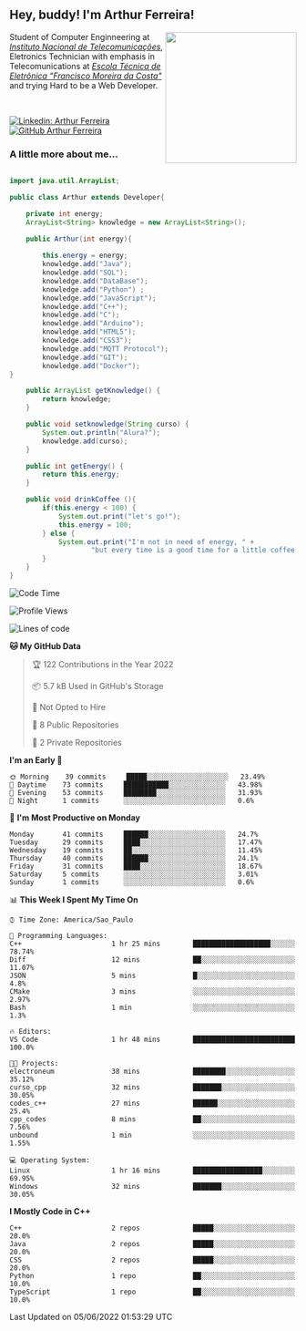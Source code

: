 <h2> Hey, buddy! I'm Arthur Ferreira!</h2>
<img align='right' src="https://media.giphy.com/media/ule4vhcY1xEKQ/giphy.gif" width="230">
<p>Student of Computer Enginneering at  <em><a href="https://inatel.br/home/" target="_blank">Instituto Nacional de Telecomunicações</a></em>, Eletronics Technician with emphasis in Telecomunications at <em><a href="https://www.etefmc.com.br" target="_blank">Escola Técnica de Eletrônica "Francisco Moreira da Costa"</a></em> and trying Hard to be a Web Developer.
</p></br>

[![Linkedin: Arthur Ferreira](https://img.shields.io/badge/-Arthur%20Ferreira%20Silva-blue?style=flat-square&logo=Linkedin&logoColor=white&link=https://www.linkedin.com/in/ArthurFerreiraSilva/)]( www.linkedin.com/in/ArthurFerreiraSilva)
[![GitHub Arthur Ferreira](https://img.shields.io/github/followers/arthur-ngdi?label=follow&style=social)](https://github.com/arthur-ngdi)


### A little more about me...  

``` Java

import java.util.ArrayList;

public class Arthur extends Developer{

    private int energy;
    ArrayList<String> knowledge = new ArrayList<String>();

    public Arthur(int energy){
        
        this.energy = energy;
        knowledge.add("Java");
        knowledge.add("SQL");
        knowledge.add("DataBase");
        knowledge.add("Python") ;
        knowledge.add("JavaScript");
        knowledge.add("C++");
        knowledge.add("C");
        knowledge.add("Arduino");
        knowledge.add("HTML5");
        knowledge.add("CSS3");
        knowledge.add("MQTT Protocol");
        knowledge.add("GIT");
        knowledge.add("Docker");
}

    public ArrayList getKnowledge() {
        return knowledge;
    }

    public void setknowledge(String curso) {
        System.out.println("Alura?");
        knowledge.add(curso);
    }

    public int getEnergy() {
        return this.energy;
    }

    public void drinkCoffee (){
        if(this.energy < 100) {
            System.out.print("let's go!");
            this.energy = 100;
        } else {
            System.out.print("I'm not in need of energy, " +
                    "but every time is a good time for a little coffee!");
        }
    }
}

```
<!--START_SECTION:waka-->
![Code Time](http://img.shields.io/badge/Code%20Time-63%20hrs%2059%20mins-blue)

![Profile Views](http://img.shields.io/badge/Profile%20Views-0-blue)

![Lines of code](https://img.shields.io/badge/From%20Hello%20World%20I%27ve%20Written-19%20Thousand%20lines%20of%20code-blue)

**🐱 My GitHub Data** 

> 🏆 122 Contributions in the Year 2022
 > 
> 📦 5.7 kB Used in GitHub's Storage 
 > 
> 🚫 Not Opted to Hire
 > 
> 📜 8 Public Repositories 
 > 
> 🔑 2 Private Repositories  
 > 
**I'm an Early 🐤** 

```text
🌞 Morning    39 commits     █████░░░░░░░░░░░░░░░░░░░░   23.49% 
🌆 Daytime    73 commits     ███████████░░░░░░░░░░░░░░   43.98% 
🌃 Evening    53 commits     ████████░░░░░░░░░░░░░░░░░   31.93% 
🌙 Night      1 commits      ░░░░░░░░░░░░░░░░░░░░░░░░░   0.6%

```
📅 **I'm Most Productive on Monday** 

```text
Monday       41 commits     ██████░░░░░░░░░░░░░░░░░░░   24.7% 
Tuesday      29 commits     ████░░░░░░░░░░░░░░░░░░░░░   17.47% 
Wednesday    19 commits     ██░░░░░░░░░░░░░░░░░░░░░░░   11.45% 
Thursday     40 commits     ██████░░░░░░░░░░░░░░░░░░░   24.1% 
Friday       31 commits     ████░░░░░░░░░░░░░░░░░░░░░   18.67% 
Saturday     5 commits      ░░░░░░░░░░░░░░░░░░░░░░░░░   3.01% 
Sunday       1 commits      ░░░░░░░░░░░░░░░░░░░░░░░░░   0.6%

```


📊 **This Week I Spent My Time On** 

```text
⌚︎ Time Zone: America/Sao_Paulo

💬 Programming Languages: 
C++                      1 hr 25 mins        ███████████████████░░░░░░   78.74% 
Diff                     12 mins             ██░░░░░░░░░░░░░░░░░░░░░░░   11.07% 
JSON                     5 mins              █░░░░░░░░░░░░░░░░░░░░░░░░   4.8% 
CMake                    3 mins              ░░░░░░░░░░░░░░░░░░░░░░░░░   2.97% 
Bash                     1 min               ░░░░░░░░░░░░░░░░░░░░░░░░░   1.3%

🔥 Editors: 
VS Code                  1 hr 48 mins        █████████████████████████   100.0%

🐱‍💻 Projects: 
electroneum              38 mins             ████████░░░░░░░░░░░░░░░░░   35.12% 
curso_cpp                32 mins             ███████░░░░░░░░░░░░░░░░░░   30.05% 
codes_c++                27 mins             ██████░░░░░░░░░░░░░░░░░░░   25.4% 
cpp_codes                8 mins              ██░░░░░░░░░░░░░░░░░░░░░░░   7.56% 
unbound                  1 min               ░░░░░░░░░░░░░░░░░░░░░░░░░   1.55%

💻 Operating System: 
Linux                    1 hr 16 mins        █████████████████░░░░░░░░   69.95% 
Windows                  32 mins             ███████░░░░░░░░░░░░░░░░░░   30.05%

```

**I Mostly Code in C++** 

```text
C++                      2 repos             █████░░░░░░░░░░░░░░░░░░░░   20.0% 
Java                     2 repos             █████░░░░░░░░░░░░░░░░░░░░   20.0% 
CSS                      2 repos             █████░░░░░░░░░░░░░░░░░░░░   20.0% 
Python                   1 repo              ██░░░░░░░░░░░░░░░░░░░░░░░   10.0% 
TypeScript               1 repo              ██░░░░░░░░░░░░░░░░░░░░░░░   10.0%

```



 Last Updated on 05/06/2022 01:53:29 UTC
<!--END_SECTION:waka-->
